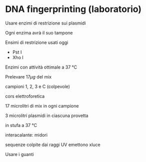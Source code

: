# DNA fingerprinting (laboratorio)

Usare enzimi di restrizione sui plasmidi

Ogni enzima avrà il suo tampone

Ensimi di restrizione usati oggi

- Pst I
- Xho I

Enzimi con attività ottimale a 37 °C

Prelevare $17\mu g$ del mix

campioni 
1, 2, 3   e C (colpevole)

cors elettroforetica

17 microlitri di mix in ogni campione

3 microlitri plasmidi  in ciascuna provetta

in stufa a 37 °C


interacalante: midori


sequenze colpite dai raggi UV emettono  xluce


Usare i guanti 
<!--stackedit_data:
eyJoaXN0b3J5IjpbLTE3MDI5NTgyNDgsODg3Nzg3MDAwLC0xND
E1OTIzNjA3LDcwOTE0MjM5Nl19
-->